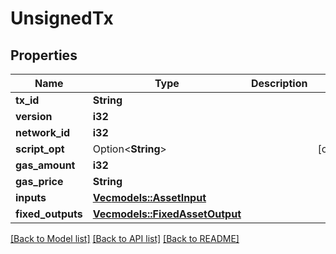 # UnsignedTx

## Properties

Name | Type | Description | Notes
------------ | ------------- | ------------- | -------------
**tx_id** | **String** |  | 
**version** | **i32** |  | 
**network_id** | **i32** |  | 
**script_opt** | Option<**String**> |  | [optional]
**gas_amount** | **i32** |  | 
**gas_price** | **String** |  | 
**inputs** | [**Vec<models::AssetInput>**](AssetInput.md) |  | 
**fixed_outputs** | [**Vec<models::FixedAssetOutput>**](FixedAssetOutput.md) |  | 

[[Back to Model list]](../README.md#documentation-for-models) [[Back to API list]](../README.md#documentation-for-api-endpoints) [[Back to README]](../README.md)


